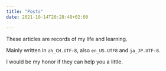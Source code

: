 ```yaml
---
title: "Posts"
date: 2021-10-14T20:28:48+02:00

---
```

These articles are records of my life and learning. 

Mainly written in `zh_CH.UTF-8`, also `en_US.UTF8` and `ja_JP.UTF-8`.

I would be my honor if they can help you a little.


